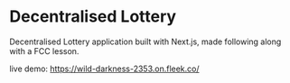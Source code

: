 # Decentralised Lottery

Decentralised Lottery application built with Next.js, made following along with a FCC lesson.

live demo: https://wild-darkness-2353.on.fleek.co/

